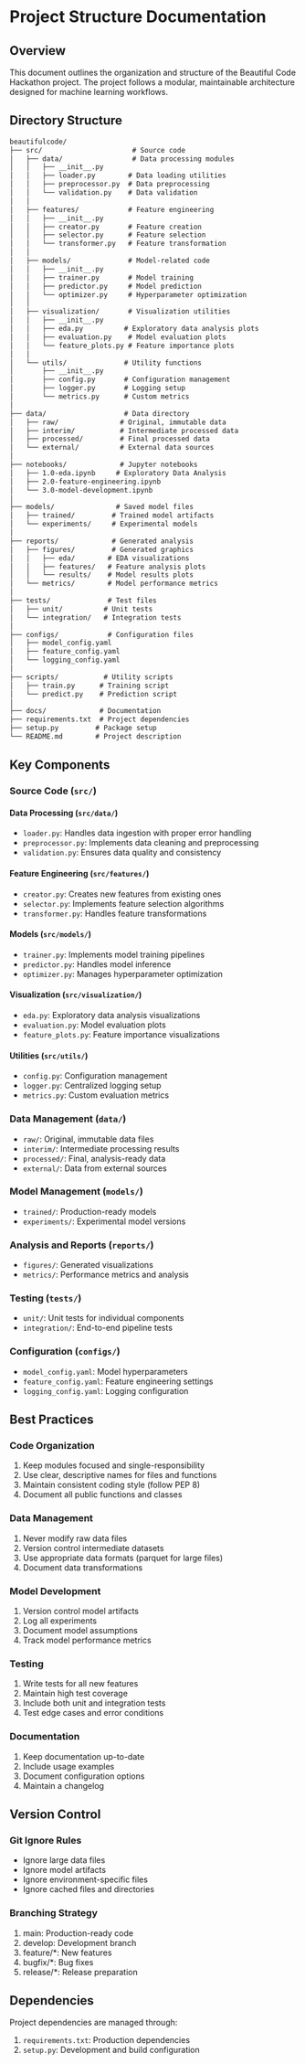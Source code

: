 # Project Structure Documentation

## Overview

This document outlines the organization and structure of the Beautiful Code Hackathon project. The project follows a modular, maintainable architecture designed for machine learning workflows.

## Directory Structure

```md
beautifulcode/
├── src/                      # Source code
│   ├── data/                 # Data processing modules
│   │   ├── __init__.py
│   │   ├── loader.py        # Data loading utilities
│   │   ├── preprocessor.py  # Data preprocessing
│   │   └── validation.py    # Data validation
│   │
│   ├── features/            # Feature engineering
│   │   ├── __init__.py
│   │   ├── creator.py       # Feature creation
│   │   ├── selector.py      # Feature selection
│   │   └── transformer.py   # Feature transformation
│   │
│   ├── models/              # Model-related code
│   │   ├── __init__.py
│   │   ├── trainer.py       # Model training
│   │   ├── predictor.py     # Model prediction
│   │   └── optimizer.py     # Hyperparameter optimization
│   │
│   ├── visualization/       # Visualization utilities
│   │   ├── __init__.py
│   │   ├── eda.py          # Exploratory data analysis plots
│   │   ├── evaluation.py    # Model evaluation plots
│   │   └── feature_plots.py # Feature importance plots
│   │
│   └── utils/              # Utility functions
│       ├── __init__.py
│       ├── config.py       # Configuration management
│       ├── logger.py       # Logging setup
│       └── metrics.py      # Custom metrics
│
├── data/                   # Data directory
│   ├── raw/               # Original, immutable data
│   ├── interim/           # Intermediate processed data
│   ├── processed/         # Final processed data
│   └── external/          # External data sources
│
├── notebooks/             # Jupyter notebooks
│   ├── 1.0-eda.ipynb     # Exploratory Data Analysis
│   ├── 2.0-feature-engineering.ipynb
│   └── 3.0-model-development.ipynb
│
├── models/               # Saved model files
│   ├── trained/         # Trained model artifacts
│   └── experiments/     # Experimental models
│
├── reports/             # Generated analysis
│   ├── figures/         # Generated graphics
│   │   ├── eda/        # EDA visualizations
│   │   ├── features/   # Feature analysis plots
│   │   └── results/    # Model results plots
│   └── metrics/        # Model performance metrics
│
├── tests/              # Test files
│   ├── unit/          # Unit tests
│   └── integration/   # Integration tests
│
├── configs/            # Configuration files
│   ├── model_config.yaml
│   ├── feature_config.yaml
│   └── logging_config.yaml
│
├── scripts/           # Utility scripts
│   ├── train.py      # Training script
│   └── predict.py    # Prediction script
│
├── docs/             # Documentation
├── requirements.txt  # Project dependencies
├── setup.py         # Package setup
└── README.md        # Project description
```

## Key Components

### Source Code (`src/`)

#### Data Processing (`src/data/`)

- `loader.py`: Handles data ingestion with proper error handling
- `preprocessor.py`: Implements data cleaning and preprocessing
- `validation.py`: Ensures data quality and consistency

#### Feature Engineering (`src/features/`)

- `creator.py`: Creates new features from existing ones
- `selector.py`: Implements feature selection algorithms
- `transformer.py`: Handles feature transformations

#### Models (`src/models/`)

- `trainer.py`: Implements model training pipelines
- `predictor.py`: Handles model inference
- `optimizer.py`: Manages hyperparameter optimization

#### Visualization (`src/visualization/`)

- `eda.py`: Exploratory data analysis visualizations
- `evaluation.py`: Model evaluation plots
- `feature_plots.py`: Feature importance visualizations

#### Utilities (`src/utils/`)

- `config.py`: Configuration management
- `logger.py`: Centralized logging setup
- `metrics.py`: Custom evaluation metrics

### Data Management (`data/`)

- `raw/`: Original, immutable data files
- `interim/`: Intermediate processing results
- `processed/`: Final, analysis-ready data
- `external/`: Data from external sources

### Model Management (`models/`)

- `trained/`: Production-ready models
- `experiments/`: Experimental model versions

### Analysis and Reports (`reports/`)

- `figures/`: Generated visualizations
- `metrics/`: Performance metrics and analysis

### Testing (`tests/`)

- `unit/`: Unit tests for individual components
- `integration/`: End-to-end pipeline tests

### Configuration (`configs/`)

- `model_config.yaml`: Model hyperparameters
- `feature_config.yaml`: Feature engineering settings
- `logging_config.yaml`: Logging configuration

## Best Practices

### Code Organization

1. Keep modules focused and single-responsibility
2. Use clear, descriptive names for files and functions
3. Maintain consistent coding style (follow PEP 8)
4. Document all public functions and classes

### Data Management

1. Never modify raw data files
2. Version control intermediate datasets
3. Use appropriate data formats (parquet for large files)
4. Document data transformations

### Model Development

1. Version control model artifacts
2. Log all experiments
3. Document model assumptions
4. Track model performance metrics

### Testing

1. Write tests for all new features
2. Maintain high test coverage
3. Include both unit and integration tests
4. Test edge cases and error conditions

### Documentation

1. Keep documentation up-to-date
2. Include usage examples
3. Document configuration options
4. Maintain a changelog

## Version Control

### Git Ignore Rules

- Ignore large data files
- Ignore model artifacts
- Ignore environment-specific files
- Ignore cached files and directories

### Branching Strategy

1. main: Production-ready code
2. develop: Development branch
3. feature/*: New features
4. bugfix/*: Bug fixes
5. release/*: Release preparation

## Dependencies

Project dependencies are managed through:

1. `requirements.txt`: Production dependencies
2. `setup.py`: Development and build configuration